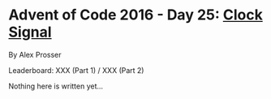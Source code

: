 # Advent of Code 2016 - Day 25: [Clock Signal](https://adventofcode.com/2016/day/25)
By Alex Prosser

Leaderboard: XXX (Part 1) / XXX (Part 2)

Nothing here is written yet...